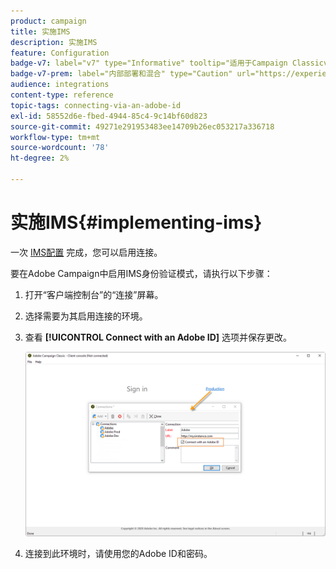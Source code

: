 ```yaml
---
product: campaign
title: 实施IMS
description: 实施IMS
feature: Configuration
badge-v7: label="v7" type="Informative" tooltip="适用于Campaign Classicv7"
badge-v7-prem: label="内部部署和混合" type="Caution" url="https://experienceleague.adobe.com/docs/campaign-classic/using/installing-campaign-classic/architecture-and-hosting-models/hosting-models-lp/hosting-models.html?lang=zh-Hans" tooltip="仅适用于内部部署和混合部署"
audience: integrations
content-type: reference
topic-tags: connecting-via-an-adobe-id
exl-id: 58552d6e-fbed-4944-85c4-9c14bf60d823
source-git-commit: 49271e291953483ee14709b26ec053217a336718
workflow-type: tm+mt
source-wordcount: '78'
ht-degree: 2%

---
```


# 实施IMS{#implementing-ims}

一次 [IMS配置](configuring-ims.md) 完成，您可以启用连接。

要在Adobe Campaign中启用IMS身份验证模式，请执行以下步骤：

1. 打开“客户端控制台”的“连接”屏幕。
1. 选择需要为其启用连接的环境。
1. 查看 **[!UICONTROL Connect with an Adobe ID]** 选项并保存更改。

   ![](assets/ims_1.png)

1. 连接到此环境时，请使用您的Adobe ID和密码。
